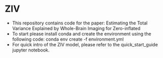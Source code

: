 # ZIV
* This repository contains code for the paper: Estimating the Total Variance Explained by Whole-Brain Imaging for Zero-inflated
* To start please install conda and create the environment using the following code: conda env create -f environment.yml
* For quick intro of the ZIV model, please refer to the quick_start_guide jupyter notebook. 
